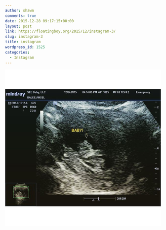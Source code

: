```yaml
---
author: shawn
comments: true
date: 2015-12-28 09:17:15+00:00
layout: post
link: https://floatingboy.org/2015/12/instagram-3/
slug: instagram-3
title: instagram
wordpress_id: 1525
categories:
  - Instagram
---
```


[![instagram](/assets/media/2015/12/12393993_1673424152914058_554164059_n.jpg)](/assets/media/2015/12/12393993_1673424152914058_554164059_n.jpg)
